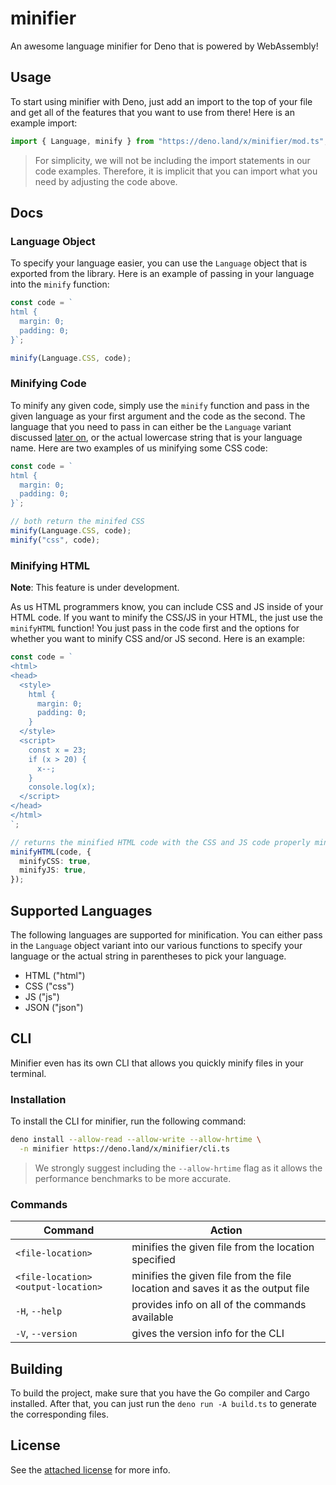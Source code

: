 # minifier

An awesome language minifier for Deno that is powered by WebAssembly!

## Usage

To start using minifier with Deno, just add an import to the top of your file and get all of the features that you want to use from there! Here is an example import:

```ts
import { Language, minify } from "https://deno.land/x/minifier/mod.ts";
```

> For simplicity, we will not be including the import statements in our code examples. Therefore, it is implicit that you can import what you need by adjusting the code above.

## Docs

### Language Object

To specify your language easier, you can use the `Language` object that is exported from the library. Here is an example of passing in your language into the `minify` function:

```ts
const code = `
html {
  margin: 0;
  padding: 0;
}`;

minify(Language.CSS, code);
```

### Minifying Code

To minify any given code, simply use the `minify` function and pass in the given language as your first argument and the code as the second. The language that you need to pass in can either be the `Language` variant discussed [later on](#supported-languages), or the actual lowercase string that is your language name. Here are two examples of us minifying some CSS code:

```ts
const code = `
html {
  margin: 0;
  padding: 0;
}`;

// both return the minifed CSS
minify(Language.CSS, code);
minify("css", code);
```

### Minifying HTML

**Note**: This feature is under development.

As us HTML programmers know, you can include CSS and JS inside of your HTML code. If you want to minify the CSS/JS in your HTML, the just use the `minifyHTML` function! You just pass in the code first and the options for whether you want to minify CSS and/or JS second. Here is an example:

```ts
const code = `
<html>
<head>
  <style>
    html {
      margin: 0;
      padding: 0;
    }
  </style>
  <script>
    const x = 23;
    if (x > 20) {
      x--;
    }
    console.log(x);
  </script>
</head>
</html>
`;

// returns the minified HTML code with the CSS and JS code properly minified, too
minifyHTML(code, {
  minifyCSS: true,
  minifyJS: true,
});
```

## Supported Languages

The following languages are supported for minification. You can either pass in the `Language` object variant into our various functions to specify your language or the actual string in parentheses to pick your language.

- HTML ("html")
- CSS ("css")
- JS ("js")
- JSON ("json")

## CLI

Minifier even has its own CLI that allows you quickly minify files in your terminal.

### Installation

To install the CLI for minifier, run the following command:

```sh
deno install --allow-read --allow-write --allow-hrtime \
  -n minifier https://deno.land/x/minifier/cli.ts
```

> We strongly suggest including the `--allow-hrtime` flag as it allows the performance benchmarks to be more accurate.

### Commands

| Command                             | Action                                                                         |
| ----------------------------------- | ------------------------------------------------------------------------------ |
| `<file-location> `                  | minifies the given file from the location specified                            |
| `<file-location> <output-location>` | minifies the given file from the file location and saves it as the output file |
| `-H`, `--help`                      | provides info on all of the commands available                                 |
| `-V`, `--version`                   | gives the version info for the CLI                                             |

## Building

To build the project, make sure that you have the Go compiler and Cargo installed. After that, you can just run the `deno run -A build.ts` to generate the corresponding files.

## License

See the [attached license](./LICENSE) for more info.
